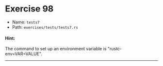 # Exercise 98

- Name: ```tests7```
- Path: ```exercises/tests/tests7.rs```
#### Hint: 

The command to set up an environment variable is "rustc-env=VAR=VALUE".


---



